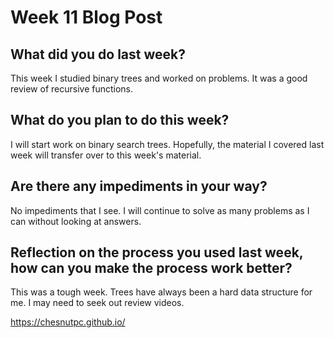 # Week 11 Blog Post

## What did you do last week?

This week I studied binary trees and worked on problems.  It was a good review of recursive functions.

## What do you plan to do this week?

I will start work on binary search trees.  Hopefully, the material I covered last week will transfer over to this week's material.

## Are there any impediments in your way?

No impediments that I see.  I will continue to solve as many problems as I can without looking at answers.

## Reflection on the process you used last week, how can you make the process work better?

This was a tough week.  Trees have always been a hard data structure for me.  I may need to seek out review videos.

https://chesnutpc.github.io/
